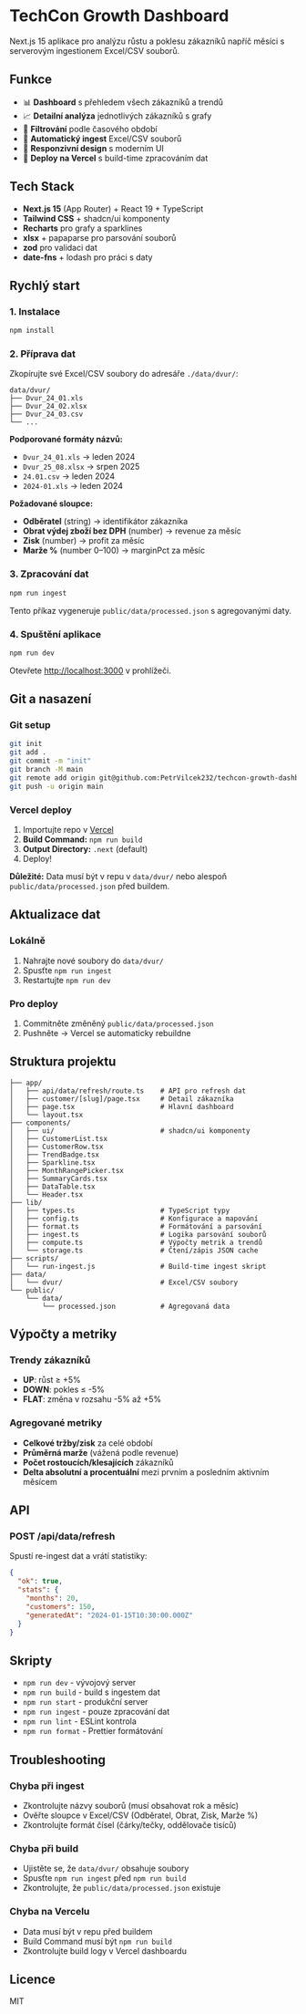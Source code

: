 # TechCon Growth Dashboard

Next.js 15 aplikace pro analýzu růstu a poklesu zákazníků napříč měsíci s serverovým ingestionem Excel/CSV souborů.

## Funkce

- 📊 **Dashboard** s přehledem všech zákazníků a trendů
- 📈 **Detailní analýza** jednotlivých zákazníků s grafy
- 📅 **Filtrování** podle časového období
- 🔄 **Automatický ingest** Excel/CSV souborů
- 📱 **Responzivní design** s moderním UI
- 🚀 **Deploy na Vercel** s build-time zpracováním dat

## Tech Stack

- **Next.js 15** (App Router) + React 19 + TypeScript
- **Tailwind CSS** + shadcn/ui komponenty
- **Recharts** pro grafy a sparklines
- **xlsx** + papaparse pro parsování souborů
- **zod** pro validaci dat
- **date-fns** + lodash pro práci s daty

## Rychlý start

### 1. Instalace

```bash
npm install
```

### 2. Příprava dat

Zkopírujte své Excel/CSV soubory do adresáře `./data/dvur/`:

```
data/dvur/
├── Dvur_24_01.xls
├── Dvur_24_02.xlsx
├── Dvur_24_03.csv
└── ...
```

**Podporované formáty názvů:**
- `Dvur_24_01.xls` → leden 2024
- `Dvur_25_08.xlsx` → srpen 2025
- `24.01.csv` → leden 2024
- `2024-01.xls` → leden 2024

**Požadované sloupce:**
- **Odběratel** (string) → identifikátor zákazníka
- **Obrat výdej zboží bez DPH** (number) → revenue za měsíc
- **Zisk** (number) → profit za měsíc
- **Marže %** (number 0–100) → marginPct za měsíc

### 3. Zpracování dat

```bash
npm run ingest
```

Tento příkaz vygeneruje `public/data/processed.json` s agregovanými daty.

### 4. Spuštění aplikace

```bash
npm run dev
```

Otevřete [http://localhost:3000](http://localhost:3000) v prohlížeči.

## Git a nasazení

### Git setup

```bash
git init
git add .
git commit -m "init"
git branch -M main
git remote add origin git@github.com:PetrVilcek232/techcon-growth-dashboard.git
git push -u origin main
```

### Vercel deploy

1. Importujte repo v [Vercel](https://vercel.com)
2. **Build Command:** `npm run build`
3. **Output Directory:** `.next` (default)
4. Deploy!

**Důležité:** Data musí být v repu v `data/dvur/` nebo alespoň `public/data/processed.json` před buildem.

## Aktualizace dat

### Lokálně

1. Nahrajte nové soubory do `data/dvur/`
2. Spusťte `npm run ingest`
3. Restartujte `npm run dev`

### Pro deploy

1. Commitněte změněný `public/data/processed.json`
2. Pushněte → Vercel se automaticky rebuildne

## Struktura projektu

```
├── app/
│   ├── api/data/refresh/route.ts    # API pro refresh dat
│   ├── customer/[slug]/page.tsx     # Detail zákazníka
│   ├── page.tsx                     # Hlavní dashboard
│   └── layout.tsx
├── components/
│   ├── ui/                          # shadcn/ui komponenty
│   ├── CustomerList.tsx
│   ├── CustomerRow.tsx
│   ├── TrendBadge.tsx
│   ├── Sparkline.tsx
│   ├── MonthRangePicker.tsx
│   ├── SummaryCards.tsx
│   ├── DataTable.tsx
│   └── Header.tsx
├── lib/
│   ├── types.ts                     # TypeScript typy
│   ├── config.ts                    # Konfigurace a mapování
│   ├── format.ts                    # Formátování a parsování
│   ├── ingest.ts                    # Logika parsování souborů
│   ├── compute.ts                   # Výpočty metrik a trendů
│   └── storage.ts                   # Čtení/zápis JSON cache
├── scripts/
│   └── run-ingest.js                # Build-time ingest skript
├── data/
│   └── dvur/                        # Excel/CSV soubory
└── public/
    └── data/
        └── processed.json           # Agregovaná data
```

## Výpočty a metriky

### Trendy zákazníků

- **UP**: růst ≥ +5%
- **DOWN**: pokles ≤ -5%
- **FLAT**: změna v rozsahu -5% až +5%

### Agregované metriky

- **Celkové tržby/zisk** za celé období
- **Průměrná marže** (vážená podle revenue)
- **Počet rostoucích/klesajících** zákazníků
- **Delta absolutní a procentuální** mezi prvním a posledním aktivním měsícem

## API

### POST /api/data/refresh

Spustí re-ingest dat a vrátí statistiky:

```json
{
  "ok": true,
  "stats": {
    "months": 20,
    "customers": 150,
    "generatedAt": "2024-01-15T10:30:00.000Z"
  }
}
```

## Skripty

- `npm run dev` - vývojový server
- `npm run build` - build s ingestem dat
- `npm run start` - produkční server
- `npm run ingest` - pouze zpracování dat
- `npm run lint` - ESLint kontrola
- `npm run format` - Prettier formátování

## Troubleshooting

### Chyba při ingest

- Zkontrolujte názvy souborů (musí obsahovat rok a měsíc)
- Ověřte sloupce v Excel/CSV (Odběratel, Obrat, Zisk, Marže %)
- Zkontrolujte formát čísel (čárky/tečky, oddělovače tisíců)

### Chyba při build

- Ujistěte se, že `data/dvur/` obsahuje soubory
- Spusťte `npm run ingest` před `npm run build`
- Zkontrolujte, že `public/data/processed.json` existuje

### Chyba na Vercelu

- Data musí být v repu před buildem
- Build Command musí být `npm run build`
- Zkontrolujte build logy v Vercel dashboardu

## Licence

MIT